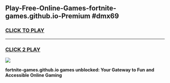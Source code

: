 
## Play-Free-Online-Games-fortnite-games.github.io-Premium #dmx69
<h3>
<a href="https://premium.freeplayer.one?title=fortnite-games.github.io&ref=8M">CLICK TO PLAY</a></h3>
<hr>

<h3>
<a href="https://premium.freeplayer.one?title=fortnite-games.github.io&ref=8M">CLICK 2 PLAY</a>
  
</h3>

<a href="https://premium.freeplayer.one?title=fortnite-games.github.io&ref=8M"><img src="https://clearcache.store/games.png"></a>


**fortnite-games.github.io games unblocked: Your Gateway to Fun and Accessible Online Gaming**
